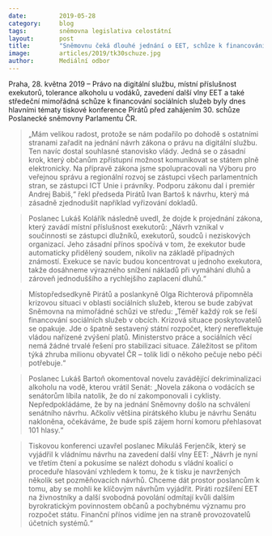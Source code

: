 ```yaml
---
date:         2019-05-28
category:     blog
tags:         sněmovna legislativa celostátní
layout:       post
title:        "Sněmovnu čeká dlouhé jednání o EET, schůze k financování sociálních služeb a také rozhodnutí, zda vodákům umožní dát si pivo"
image:        articles/2019/tk30schuze.jpg
author:       Mediální odbor
---
```



Praha, 28. května 2019 – Právo na digitální službu, místní příslušnost exekutorů, tolerance alkoholu u vodáků, zavedení další vlny EET a také středeční mimořádná schůze k financování sociálních služeb byly dnes hlavními tématy tiskové konference Pirátů před zahájením 30. schůze Poslanecké sněmovny Parlamentu ČR.

> „Mám velikou radost, protože se nám podařilo po dohodě s ostatními stranami zařadit na jednání návrh zákona o právu na digitální službu. Ten navíc dostal souhlasné stanovisko vlády. Jedná se o zásadní krok, který občanům zpřístupní možnost komunikovat se státem plně elektronicky. Na přípravě zákona jsme spolupracovali na Výboru pro veřejnou správu a regionální rozvoj se zástupci všech parlamentních stran, se zástupci ICT Unie i právníky. Podporu zákonu dal i premiér Andrej Babiš,“ řekl předseda Pirátů Ivan Bartoš k návrhu, který má zásadně zjednodušit například vyřizování dokladů.

> Poslanec Lukáš Kolářík následně uvedl, že dojde k projednání zákona, který zavádí místní příslušnost exekutorů: „Návrh vznikal v součinnosti se zástupci dlužníků, exekutorů, soudců i neziskových organizací. Jeho zásadní přínos spočívá v tom, že exekutor bude automaticky přidělený soudem, nikoliv na základě případných známostí. Exekuce se navíc budou koncentrovat u jednoho exekutora, takže dosáhneme výrazného snížení nákladů při vymáhání dluhů a zároveň jednoduššího a rychlejšího zaplacení dluhů.“

> Místopředsedkyně Pirátů a poslankyně Olga Richterová připomněla krizovou situaci v oblasti sociálních služeb, kterou se bude zabývat Sněmovna na mimořádné schůzi ve středu: „Téměř každý rok se řeší financování sociálních služeb v obcích. Krizová situace poskytovatelů se opakuje. Jde o špatně sestavený státní rozpočet, který nereflektuje vládou nařízené zvýšení platů. Ministerstvo práce a sociálních věcí nemá žádné trvalé řešení pro stabilizaci situace. Záležitost se přitom týká zhruba milionu obyvatel ČR – tolik lidí o někoho pečuje nebo péči potřebuje.“

> Poslanec Lukáš Bartoň okomentoval novelu zavádějící dekriminalizaci alkoholu na vodě, kterou vrátil Senát: „Novela zákona o vodácích se senátorům líbila natolik, že do ní zakomponovali i cyklisty. Nepředpokládáme, že by na jednání Sněmovny došlo na schválení senátního návrhu. Ačkoliv většina pirátského klubu je návrhu Senátu nakloněna, očekáváme, že bude spíš zájem horní komoru přehlasovat 101 hlasy.“

> Tiskovou konferenci uzavřel poslanec Mikuláš Ferjenčík, který se vyjádřil k vládnímu návrhu na zavedení další vlny EET: „Návrh je nyní ve třetím čtení a pokusíme se nalézt dohodu s vládní koalicí o proceduře hlasování vzhledem k tomu, že k tisku je navržených několik set pozměňovacích návrhů. Chceme dát prostor poslancům k tomu, aby se mohli ke klíčovým návrhům vyjádřit. Piráti rozšíření EET na živnostníky a další svobodná povolání odmítají kvůli dalším byrokratickým povinnostem občanů a pochybnému významu pro rozpočet státu. Finanční přínos vidíme jen na straně provozovatelů účetních systémů.“
